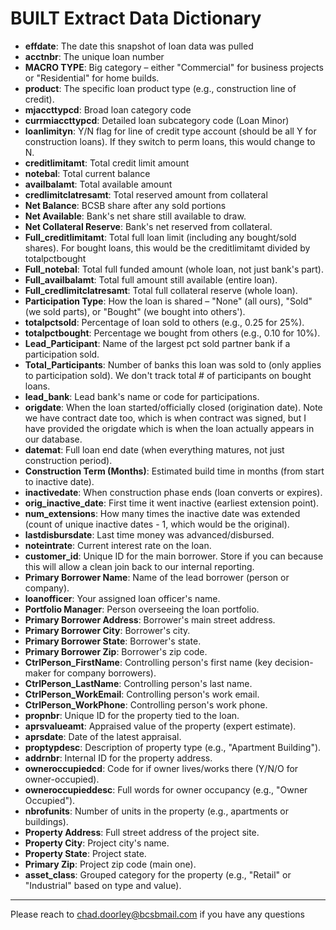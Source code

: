 # BUILT Extract Data Dictionary

- **effdate**: The date this snapshot of loan data was pulled 
- **acctnbr**: The unique loan number
- **MACRO TYPE**: Big category – either "Commercial" for business projects or "Residential" for home builds.
- **product**: The specific loan product type (e.g., construction line of credit).
- **mjaccttypcd**: Broad loan category code 
- **currmiaccttypcd**: Detailed loan subcategory code (Loan Minor)
- **loanlimityn**: Y/N flag for line of credit type account (should be all Y for construction loans). If they switch to perm loans, this would change to N.
- **creditlimitamt**: Total credit limit amount
- **notebal**: Total current balance
- **availbalamt**: Total available amount
- **credlimitclatresamt**: Total reserved amount from collateral
- **Net Balance**: BCSB share after any sold portions
- **Net Available**: Bank's net share still available to draw.
- **Net Collateral Reserve**: Bank's net reserved from collateral.
- **Full_creditlimitamt**: Total full loan limit (including any bought/sold shares). For bought loans, this would be the creditlimitamt divided by totalpctbought
- **Full_notebal**: Total full funded amount (whole loan, not just bank's part).
- **Full_availbalamt**: Total full amount still available (entire loan).
- **Full_credlimitclatresamt**: Total full collateral reserve (whole loan).
- **Participation Type**: How the loan is shared – "None" (all ours), "Sold" (we sold parts), or "Bought" (we bought into others').
- **totalpctsold**: Percentage of loan sold to others (e.g., 0.25 for 25%).
- **totalpctbought**: Percentage we bought from others (e.g., 0.10 for 10%).
- **Lead_Participant**: Name of the largest pct sold partner bank if a participation sold.
- **Total_Participants**: Number of banks this loan was sold to (only applies to participation sold). We don't track total # of participants on bought loans.
- **lead_bank**: Lead bank's name or code for participations.
- **origdate**: When the loan started/officially closed (origination date). Note we have contract date too, which is when contract was signed, but I have provided the origdate which is when the loan actually appears in our database.
- **datemat**: Full loan end date (when everything matures, not just construction period).
- **Construction Term (Months)**: Estimated build time in months (from start to inactive date).
- **inactivedate**: When construction phase ends (loan converts or expires).
- **orig_inactive_date**: First time it went inactive (earliest extension point).
- **num_extensions**: How many times the inactive date was extended (count of unique inactive dates - 1, which would be the original).
- **lastdisbursdate**: Last time money was advanced/disbursed.
- **noteintrate**: Current interest rate on the loan.
- **customer_id**: Unique ID for the main borrower. Store if you can because this will allow a clean join back to our internal reporting.
- **Primary Borrower Name**: Name of the lead borrower (person or company).
- **loanofficer**: Your assigned loan officer's name.
- **Portfolio Manager**: Person overseeing the loan portfolio.
- **Primary Borrower Address**: Borrower's main street address.
- **Primary Borrower City**: Borrower's city.
- **Primary Borrower State**: Borrower's state.
- **Primary Borrower Zip**: Borrower's zip code.
- **CtrlPerson_FirstName**: Controlling person's first name (key decision-maker for company borrowers).
- **CtrlPerson_LastName**: Controlling person's last name.
- **CtrlPerson_WorkEmail**: Controlling person's work email.
- **CtrlPerson_WorkPhone**: Controlling person's work phone.
- **propnbr**: Unique ID for the property tied to the loan.
- **aprsvalueamt**: Appraised value of the property (expert estimate).
- **aprsdate**: Date of the latest appraisal.
- **proptypdesc**: Description of property type (e.g., "Apartment Building").
- **addrnbr**: Internal ID for the property address.
- **owneroccupiedcd**: Code for if owner lives/works there (Y/N/O for owner-occupied).
- **owneroccupieddesc**: Full words for owner occupancy (e.g., "Owner Occupied").
- **nbrofunits**: Number of units in the property (e.g., apartments or buildings).
- **Property Address**: Full street address of the project site.
- **Property City**: Project city's name.
- **Property State**: Project state.
- **Primary Zip**: Project zip code (main one).
- **asset_class**: Grouped category for the property (e.g., "Retail" or "Industrial" based on type and value).

---
Please reach to chad.doorley@bcsbmail.com if you have any questions